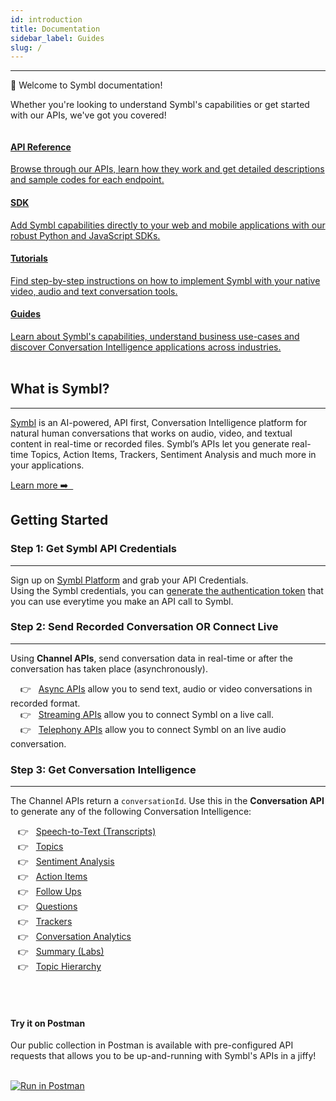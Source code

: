 ```yaml
---
id: introduction
title: Documentation
sidebar_label: Guides
slug: /
---
```

---

👋 Welcome to Symbl documentation! 

Whether you're looking to understand Symbl's capabilities or get started with 
our APIs, we've got you covered!

<div class="row">
  <div class="column">
    <div class="card"><a href="/docs/api-reference/getting-started"><h4>API Reference</h4>Browse through our APIs, learn how they work and get detailed descriptions and sample codes for each endpoint.</a></div>
  </div>
  <div class="column">
    <div class="card"><a href="/docs/sdk-intro"><h4>SDK</h4>Add Symbl capabilities directly to your web and mobile applications with our robust Python and JavaScript SDKs. </a>
  </div>
  </div>
  <div class="column">
    <div class="card"><a href="/docs/tutorials"><h4>Tutorials</h4>Find step-by-step instructions on how to implement Symbl with your native video, audio and text conversation tools. </a></div>
  </div>
  <div class="column">
    <div class="card"><a href="/"><h4>Guides</h4>Learn about Symbl's capabilities, understand business use-cases and discover Conversation Intelligence applications across industries.</a></div>
  </div>
</div>
<br/>

## What is Symbl?
---

[Symbl](https://symbl.ai/) is an AI-powered, API first, Conversation Intelligence platform for natural human conversations that works on audio, video, and textual content in real-time or recorded files. Symbl’s APIs let you generate real-time Topics, Action Items, Trackers, Sentiment Analysis and much more in your applications.

<div><a href="/docs/what-is-symbl">Learn more ➡️ &nbsp;</a></div>

## Getting Started 
### Step 1: Get Symbl API Credentials
---

Sign up on [Symbl Platform](https://platform.symbl.ai/#/login) and grab your API Credentials. <br/>
Using the Symbl credentials, you can [generate the authentication token](/docs/developer-tools/authentication) that you can use everytime you make an API call to Symbl. 
&nbsp;

### Step 2: Send Recorded Conversation OR Connect Live
---

Using **Channel APIs**, send conversation data in real-time or after the conversation has taken place (asynchronously). 

 &nbsp; &nbsp; 👉 &nbsp; [Async APIs](/docs/async-api/introduction) allow you to send text, audio or video conversations in recorded format. <br/>
&nbsp; &nbsp; 👉 &nbsp; [Streaming APIs](/docs/streamingapi/introduction) allow you to connect Symbl on a live call.<br/>
&nbsp; &nbsp; 👉 &nbsp; [Telephony APIs](/docs/telephony/introduction) allow you to connect Symbl on an live audio conversation.<br/>

### Step 3: Get Conversation Intelligence
---

The Channel APIs return a `conversationId`. Use this in the **Conversation API** to generate any of the following Conversation Intelligence:

&nbsp; &nbsp;👉 &nbsp; [Speech-to-Text (Transcripts)](/docs/concepts/speech-to-text)<br/>
&nbsp; &nbsp;👉 &nbsp; [Topics](/docs/concepts/topics) <br/>
&nbsp; &nbsp;👉 &nbsp; [Sentiment Analysis](/docs/concepts/sentiment-analysis) <br/>
&nbsp; &nbsp;👉 &nbsp; [Action Items](/docs/concepts/action-items)<br/>
&nbsp; &nbsp;👉 &nbsp; [Follow Ups](/docs/concepts/follow-ups)<br/>
&nbsp; &nbsp;👉 &nbsp; [Questions](/docs/getting-started-with-async-api)<br/>
&nbsp; &nbsp;👉 &nbsp; [Trackers](/docs/concepts/trackers)<br/>
&nbsp; &nbsp;👉 &nbsp; [Conversation Analytics](/docs/concepts/conversational-analytics)<br/>
&nbsp; &nbsp;👉 &nbsp; [Summary (Labs)](/docs/concepts/summarization)<br/>
&nbsp; &nbsp;👉 &nbsp; [Topic Hierarchy](/docs/concepts/topic-hierarchy)<br/>
<br/>

<div class="row">
  <div class="column">
    <div class="card2"> <h4><br/>Try it on Postman</h4> Our public collection in Postman is available with pre-configured API requests that allows you to be up-and-running with Symbl's APIs in a jiffy!<br/>
<br/>

[![Run in Postman](https://run.pstmn.io/button.svg)](https://god.gw.postman.com/run-collection/13497402-108cafc3-da45-4b00-97fe-4819894f58bb?action=collection%2Ffork&collection-url=entityId%3D13497402-108cafc3-da45-4b00-97fe-4819894f58bb%26entityType%3Dcollection%26workspaceId%3D5f563cfe-42ef-4344-a98a-eae13183fb7c)

   </div>
  </div>
  </div>

